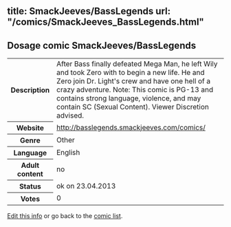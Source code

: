 title: SmackJeeves/BassLegends
url: "/comics/SmackJeeves_BassLegends.html"
---
Dosage comic SmackJeeves/BassLegends
-----------------------------------------

<p id="msg"></p>
<script type="text/javascript">
if (window.location.search === '?edit_info_mail=sent_ok') {
  var elem = document.getElementById("msg");
  elem.innerHTML = 'Edited information sucessfully sent.';
  elem.className = 'ok';
}
</script>
<table class="comicinfo">
<tr>
<th>Description</th><td>After Bass finally defeated Mega Man, he left Wily and took Zero with to begin a new life. He and Zero join Dr. Light's crew and have one hell of a crazy adventure. Note: This comic is PG-13 and contains strong language, violence, and may contain SC (Sexual Content). Viewer Discretion advised.</td>
</tr>
<tr>
<th>Website</th><td><a href="http://basslegends.smackjeeves.com/comics/">http://basslegends.smackjeeves.com/comics/</a></td>
</tr>
<tr>
<th>Genre</th><td>Other</td>
</tr>
<tr>
<th>Language</th><td>English</td>
</tr>
<tr>
<th>Adult content</th><td>no</td>
</tr>
<tr>
<th>Status</th><td>ok on 23.04.2013</td>
</tr>
<tr>
<th>Votes</th><td>0</td>
</tr>
</table>

[Edit this info](SmackJeeves_BassLegends_edit.html) or go back to the [comic list](../comic-index.html).
